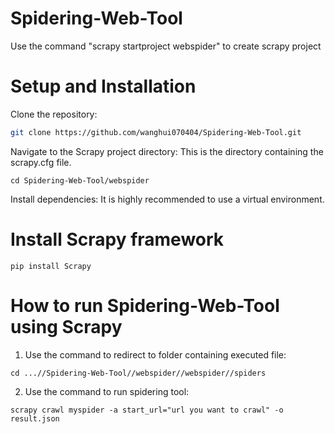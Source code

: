 # Spidering-Web-Tool
Use the command "scrapy startproject webspider" to create scrapy project

# Setup and Installation
Clone the repository:

``` Bash
git clone https://github.com/wanghui070404/Spidering-Web-Tool.git
```

Navigate to the Scrapy project directory:
This is the directory containing the scrapy.cfg file.

```
cd Spidering-Web-Tool/webspider
```
Install dependencies:
It is highly recommended to use a virtual environment.


# Install Scrapy framework
```
pip install Scrapy
```
# How to run Spidering-Web-Tool using Scrapy
1. Use the command to redirect to folder containing executed file: 
```
cd ...//Spidering-Web-Tool//webspider//webspider//spiders
```
2. Use the command to run spidering tool:
```
scrapy crawl myspider -a start_url="url you want to crawl" -o result.json
```
